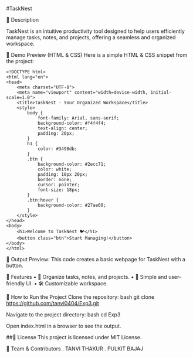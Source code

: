 #TaskNest

📌 Description

TaskNest is an intuitive productivity tool designed to help users efficiently manage tasks, notes, and projects, offering a seamless and organized workspace.

🎨 Demo Preview (HTML & CSS)
Here is a simple HTML & CSS snippet from the project:
```
<!DOCTYPE html>
<html lang="en">
<head>
    <meta charset="UTF-8">
    <meta name="viewport" content="width=device-width, initial-scale=1.0">
    <title>TaskNest - Your Organized Workspace</title>
    <style>
        body {
            font-family: Arial, sans-serif;
            background-color: #f4f4f4;
            text-align: center;
            padding: 20px;
        }
        h1 {
            color: #3498db;
        }
        .btn {
            background-color: #2ecc71;
            color: white;
            padding: 10px 20px;
            border: none;
            cursor: pointer;
            font-size: 18px;
        }
        .btn:hover {
            background-color: #27ae60;
        }
    </style>
</head>
<body>
    <h1>Welcome to TaskNest 🐦</h1>
    <button class="btn">Start Managing!</button>
</body>
</html>
```
📌 Output Preview: This code creates a basic webpage for TaskNest with a button.

🔹 Features
• 📝 Organize tasks, notes, and projects.
• 🚀 Simple and user-friendly UI.
• 🛠 Customizable workspace.

🚀 How to Run the Project
Clone the repository:
bash git clone https://github.com/tanvi0404/Exp3.git

Navigate to the project directory:
bash cd Exp3

Open index.html in a browser to see the output.

##📜 License This project is licensed under MIT License.

👥 Team & Contributors 
. TANVI THAKUR
. PULKIT BAJAJ
